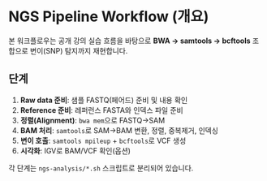 # NGS Pipeline Workflow (개요)

본 워크플로우는 공개 강의 실습 흐름을 바탕으로 **BWA → samtools → bcftools** 조합으로 변이(SNP) 탐지까지 재현합니다.

## 단계
1. **Raw data 준비**: 샘플 FASTQ(페어드) 준비 및 내용 확인
2. **Reference 준비**: 레퍼런스 FASTA와 인덱스 파일 준비
3. **정렬(Alignment)**: `bwa mem`으로 FASTQ→SAM
4. **BAM 처리**: `samtools`로 SAM→BAM 변환, 정렬, 중복제거, 인덱싱
5. **변이 호출**: `samtools mpileup` + `bcftools`로 VCF 생성
6. **시각화**: IGV로 BAM/VCF 확인(옵션)

각 단계는 `ngs-analysis/*.sh` 스크립트로 분리되어 있습니다.
